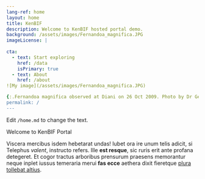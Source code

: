 ```yaml
---
lang-ref: home
layout: home
title: KenBIF
description: Welcome to KenBIF hosted portal demo.
background: /assets/images/Fernandoa_magnifica.JPG
imageLicense: |
  
cta:
  - text: Start exploring
    href: /data
    isPrimary: true
  - text: About
    href: /about
![My image](/assets/images/Fernandoa_magnifica.JPG)

{:.Fernandoa magnifica observed at Diani on 26 Oct 2009. Photo by Dr Geoffrey Mwachala (http://creativecommons.org/licenses/by/4.0/" CC BY 4.0)}
permalink: /
---
```


Edit `/home.md` to change the text.

Welcome to KenBIF Portal

Viscera mercibus isdem hebetarat undas! Iubet ora ire unum telis adicit, si
Telephus *valent*, instructo refers. Ille **est resque**, sic ruris erit ante
profana detegeret. Et cogor tractus arboribus prensurum praesens memorantur
neque inplet iussus temeraria merui **fas ecce** aethera dixit fieretque [plura
tollebat altius](http://virgineusque.net/est.html).

